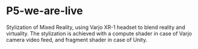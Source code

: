 # P5-we-are-live

Stylization of Mixed Reality, using Varjo XR-1 headset to blend reality and virtuality. The stylization is achieved with a compute shader in case of Varjo camera video feed, and fragment shader in case of Unity.
